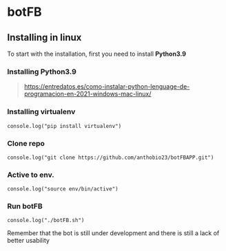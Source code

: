 # botFB

## Installing in linux

To start with the installation, first you need to install **Python3.9**

### Installing Python3.9
> https://entredatos.es/como-instalar-python-lenguage-de-programacion-en-2021-windows-mac-linux/

### Installing virtualenv
	console.log("pip install virtualenv")

### Clone repo
	console.log("git clone https://github.com/anthobio23/botFBAPP.git")

### Active to env.
	console.log("source env/bin/active")
### Run botFB
	console.log("./botFB.sh")
Remember that the bot is still under development and there is still a lack of better usability
